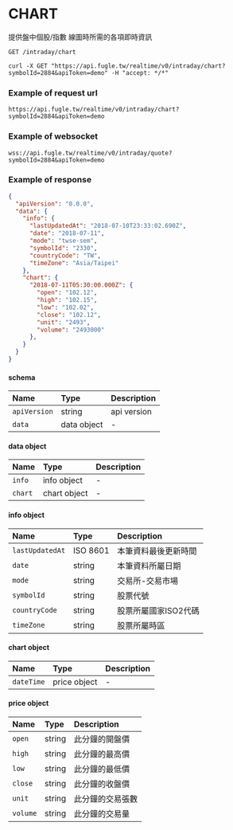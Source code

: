 # CHART

提供盤中個股/指數 線圖時所需的各項即時資訊

```
GET /intraday/chart
```

```
curl -X GET "https://api.fugle.tw/realtime/v0/intraday/chart?symbolId=2884&apiToken=demo" -H "accept: */*"
```

### Example of request url
```
https://api.fugle.tw/realtime/v0/intraday/chart?symbolId=2884&apiToken=demo
```

### Example of websocket
```
wss://api.fugle.tw/realtime/v0/intraday/quote?symbolId=2884&apiToken=demo
```

### Example of response
```json
{
  "apiVersion": "0.0.0",
  "data": {
    "info": {
      "lastUpdatedAt": "2018-07-10T23:33:02.690Z",
      "date": "2018-07-11",
      "mode": "twse-sem",
      "symbolId": "2330",
      "countryCode": "TW",
      "timeZone": "Asia/Taipei"
    },
    "chart": {
      "2018-07-11T05:30:00.000Z": {
        "open": "102.12",
        "high": "102.15",
        "low": "102.02",
        "close": "102.12",
        "unit": "2493",
        "volume": "2493000"
      },
    }
  }
}
```

#### schema
| Name | Type | Description |
|:--|:--|:--|
|  `apiVersion` | string |  api version |
|  `data` | data object |  - |

#### data object
| Name | Type | Description |
|:--|:--|:--|
|  `info` | info object | - |
|  `chart` | chart object | -  |


#### info object
| Name | Type | Description |
|:--|:--|:--|
|  `lastUpdatedAt` | ISO 8601 | 本筆資料最後更新時間 |
|  `date` | string | 本筆資料所屬日期 |
|  `mode` | string | 交易所-交易市場 |
|  `symbolId` | string | 股票代號 |
|  `countryCode` | string | 股票所屬國家ISO2代碼 |
|  `timeZone` | string | 股票所屬時區 |


#### chart object
| Name | Type | Description |
|:--|:--|:--|
|  `dateTime` | price object | - |


#### price object
| Name | Type | Description |
|:--|:--|:--|
|  `open` | string | 此分鐘的開盤價 |
|  `high` | string | 此分鐘的最高價 |
|  `low` | string | 此分鐘的最低價 |
|  `close` | string | 此分鐘的收盤價 |
|  `unit` | string | 此分鐘的交易張數 |
|  `volume` | string | 此分鐘的交易量 |